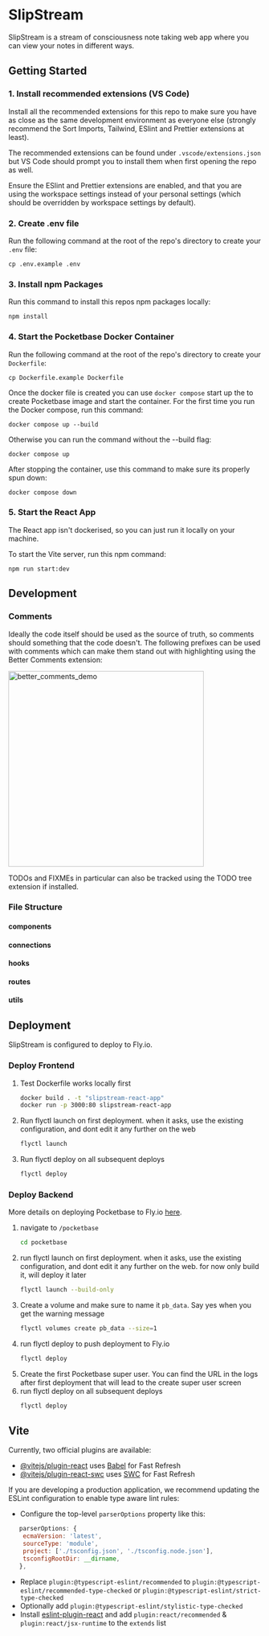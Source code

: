# SlipStream

SlipStream is a stream of consciousness note taking web app where you can view your notes in different ways.

## Getting Started

### 1. Install recommended extensions (VS Code)

Install all the recommended extensions for this repo to make sure you have as close as the same development environment as everyone else (strongly recommend the Sort Imports, Tailwind, ESlint and Prettier extensions at least).

The recommended extensions can be found under `.vscode/extensions.json` but VS Code should prompt you to install them when first opening the repo as well.

Ensure the ESlint and Prettier extensions are enabled, and that you are using the workspace settings instead of your personal settings (which should be overridden by workspace settings by default).

### 2. Create .env file

Run the following command at the root of the repo's directory to create your `.env` file:

```
cp .env.example .env
```

### 3. Install npm Packages

Run this command to install this repos npm packages locally:

```
npm install
```

### 4. Start the Pocketbase Docker Container

Run the following command at the root of the repo's directory to create your `Dockerfile`:

```
cp Dockerfile.example Dockerfile
```

Once the docker file is created you can use `docker compose` start up the to create Pocketbase image and start the container. For the first time you run the Docker compose, run this command:

```
docker compose up --build
```

Otherwise you can run the command without the --build flag:

```
docker compose up
```

After stopping the container, use this command to make sure its properly spun down:

```
docker compose down
```

### 5. Start the React App

The React app isn't dockerised, so you can just run it locally on your machine.

To start the Vite server, run this npm command:

```
npm run start:dev
```

## Development

### Comments

Ideally the code itself should be used as the source of truth, so comments should something that the code doesn't. The following prefixes can be used with comments which can make them stand out with highlighting using the Better Comments extension:

<img width="389" alt="better_comments_demo" src="https://github.com/wilgru/slipstream-react-app/assets/40753609/2595ddfe-bd86-4a07-bbbf-ed9a837efc6a"><br>

TODOs and FIXMEs in particular can also be tracked using the TODO tree extension if installed.

### File Structure

#### components

#### connections

#### hooks

#### routes

#### utils

## Deployment

SlipStream is configured to deploy to Fly.io.

### Deploy Frontend

1. Test Dockerfile works locally first
   ```sh
   docker build . -t "slipstream-react-app"
   docker run -p 3000:80 slipstream-react-app
   ```
2. Run flyctl launch on first deployment. when it asks, use the existing configuration, and dont edit it any further on the web
   ```sh
   flyctl launch
   ```
3. Run flyctl deploy on all subsequent deploys
   ```sh
   flyctl deploy
   ```

### Deploy Backend

More details on deploying Pocketbase to Fly.io [here](https://github.com/pocketbase/pocketbase/discussions/537).

1. navigate to `/pocketbase`
   ```sh
   cd pocketbase
   ```
2. run flyctl launch on first deployment. when it asks, use the existing configuration, and dont edit it any further on the web. for now only build it, will deploy it later
   ```sh
   flyctl launch --build-only
   ```
3. Create a volume and make sure to name it `pb_data`. Say yes when you get the warning message
   ```sh
   flyctl volumes create pb_data --size=1
   ```
4. run flyctl deploy to push deployment to Fly.io
   ```sh
   flyctl deploy
   ```
5. Create the first Pocketbase super user. You can find the URL in the logs after first deployment that will lead to the create super user screen
6. run flyctl deploy on all subsequent deploys
   ```sh
   flyctl deploy
   ```

## Vite

Currently, two official plugins are available:

- [@vitejs/plugin-react](https://github.com/vitejs/vite-plugin-react/blob/main/packages/plugin-react/README.md) uses [Babel](https://babeljs.io/) for Fast Refresh
- [@vitejs/plugin-react-swc](https://github.com/vitejs/vite-plugin-react-swc) uses [SWC](https://swc.rs/) for Fast Refresh

If you are developing a production application, we recommend updating the ESLint configuration to enable type aware lint rules:

- Configure the top-level `parserOptions` property like this:

```js
   parserOptions: {
    ecmaVersion: 'latest',
    sourceType: 'module',
    project: ['./tsconfig.json', './tsconfig.node.json'],
    tsconfigRootDir: __dirname,
   },
```

- Replace `plugin:@typescript-eslint/recommended` to `plugin:@typescript-eslint/recommended-type-checked` or `plugin:@typescript-eslint/strict-type-checked`
- Optionally add `plugin:@typescript-eslint/stylistic-type-checked`
- Install [eslint-plugin-react](https://github.com/jsx-eslint/eslint-plugin-react) and add `plugin:react/recommended` & `plugin:react/jsx-runtime` to the `extends` list
